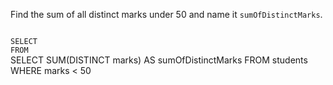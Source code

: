 Find the sum of all distinct marks under 50 and name it `sumOfDistinctMarks`.



<codeblock language="sql" dbName="students1.db" type="exercise" testMode="fixedInput">
<code>
SELECT
FROM
</code>

<solution>
SELECT SUM(DISTINCT marks) AS sumOfDistinctMarks
FROM students
WHERE marks < 50
</solution>
</codeblock>